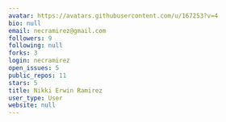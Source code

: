 ```yaml
---
avatar: https://avatars.githubusercontent.com/u/167253?v=4
bio: null
email: necramirez@gmail.com
followers: 9
following: null
forks: 3
login: necramirez
open_issues: 5
public_repos: 11
stars: 5
title: Nikki Erwin Ramirez
user_type: User
website: null
---
```

